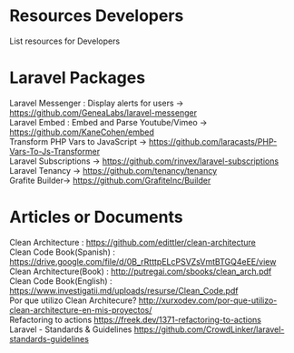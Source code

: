 # Resources Developers
List resources for Developers


# Laravel Packages
Laravel Messenger : Display alerts for users -> https://github.com/GeneaLabs/laravel-messenger  
Laravel Embed : Embed and Parse Youtube/Vimeo -> https://github.com/KaneCohen/embed    
Transform PHP Vars to JavaScript -> https://github.com/laracasts/PHP-Vars-To-Js-Transformer  
Laravel Subscriptions -> https://github.com/rinvex/laravel-subscriptions   
Laravel Tenancy -> https://github.com/tenancy/tenancy  
Grafite Builder-> https://github.com/GrafiteInc/Builder  

# Articles or Documents
Clean Architecture : https://github.com/edittler/clean-architecture  
Clean Code Book(Spanish) : https://drive.google.com/file/d/0B_rRtttpELcPSVZsVmtBTGQ4eEE/view  
Clean Architecture(Book) : http://putregai.com/sbooks/clean_arch.pdf  
Clean Code Book(English) : https://www.investigatii.md/uploads/resurse/Clean_Code.pdf  
Por que utilizo Clean Architecure? http://xurxodev.com/por-que-utilizo-clean-architecture-en-mis-proyectos/   
Refactoring to actions https://freek.dev/1371-refactoring-to-actions  
Laravel - Standards & Guidelines https://github.com/CrowdLinker/laravel-standards-guidelines   
